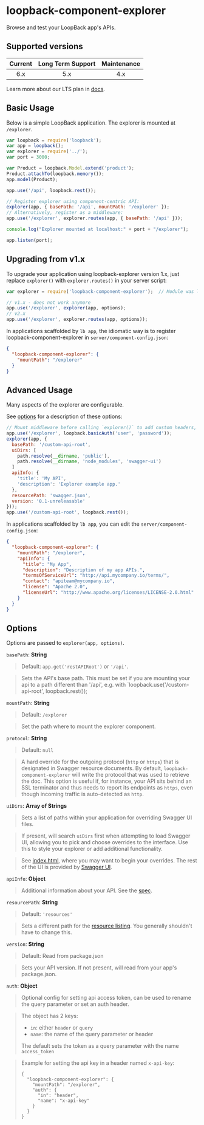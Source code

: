 # loopback-component-explorer

Browse and test your LoopBack app's APIs.

## Supported versions

Current|Long Term Support|Maintenance
:-:|:-:|:-:
6.x|5.x|4.x

Learn more about our LTS plan in [docs](http://loopback.io/doc/en/contrib/Long-term-support.html).

## Basic Usage

Below is a simple LoopBack application. The explorer is mounted at `/explorer`.

```js
var loopback = require('loopback');
var app = loopback();
var explorer = require('../');
var port = 3000;

var Product = loopback.Model.extend('product');
Product.attachTo(loopback.memory());
app.model(Product);

app.use('/api', loopback.rest());

// Register explorer using component-centric API:
explorer(app, { basePath: '/api', mountPath: '/explorer' });
// Alternatively, register as a middleware:
app.use('/explorer', explorer.routes(app, { basePath: '/api' }));

console.log("Explorer mounted at localhost:" + port + "/explorer");

app.listen(port);
```

## Upgrading from v1.x

To upgrade your application using loopback-explorer version 1.x, just replace
`explorer()` with `explorer.routes()` in your server script:

```js
var explorer = require('loopback-component-explorer');  // Module was loopback-explorer in v. 2.0.1 and earlier

// v1.x - does not work anymore
app.use('/explorer', explorer(app, options);
// v2.x
app.use('/explorer', explorer.routes(app, options));
```

In applications scaffolded by `lb app`, the idiomatic way is to register
loopback-component-explorer in `server/component-config.json`:

```json
{
  "loopback-component-explorer": {
    "mountPath": "/explorer"
  }
}
```

## Advanced Usage

Many aspects of the explorer are configurable.

See [options](#options) for a description of these options:

```js
// Mount middleware before calling `explorer()` to add custom headers, auth, etc.
app.use('/explorer', loopback.basicAuth('user', 'password'));
explorer(app, {
  basePath: '/custom-api-root',
  uiDirs: [
    path.resolve(__dirname, 'public'),
    path.resolve(__dirname, 'node_modules', 'swagger-ui')
  ]
  apiInfo: {
    'title': 'My API',
    'description': 'Explorer example app.'
  },
  resourcePath: 'swagger.json',
  version: '0.1-unreleasable'
}));
app.use('/custom-api-root', loopback.rest());
```
In applications scaffolded by `lb app`, you can edit the `server/component-config.json`:

```json
{
  "loopback-component-explorer": {
    "mountPath": "/explorer",
    "apiInfo": {
      "title": "My App",
      "description": "Description of my app APIs.",
      "termsOfServiceUrl": "http://api.mycompany.io/terms/",
      "contact": "apiteam@mycompany.io",
      "license": "Apache 2.0",
      "licenseUrl": "http://www.apache.org/licenses/LICENSE-2.0.html"
    }
  }
}
```

## Options

Options are passed to `explorer(app, options)`.

`basePath`: **String**

> Default: `app.get('restAPIRoot')` or  `'/api'`.

> Sets the API's base path. This must be set if you are mounting your api
> to a path different than '/api', e.g. with
> `loopback.use('/custom-api-root', loopback.rest());

`mountPath`: **String**

> Default: `/explorer`

> Set the path where to mount the explorer component.

`protocol`: **String**

> Default: `null`

> A hard override for the outgoing protocol (`http` or `https`) that is designated in Swagger
> resource documents. By default, `loopback-component-explorer` will write the protocol that was used to retrieve
> the doc. This option is useful if, for instance, your API sits behind an SSL terminator
> and thus needs to report its endpoints as `https`, even though incoming traffic is auto-detected
> as `http`.

`uiDirs`: **Array of Strings**

> Sets a list of paths within your application for overriding Swagger UI files.

> If present, will search `uiDirs` first when attempting to load Swagger UI,
> allowing you to pick and choose overrides to the interface. Use this to
> style your explorer or add additional functionality.

> See [index.html](public/index.html), where you may want to begin your overrides.
> The rest of the UI is provided by [Swagger UI](https://github.com/wordnik/swagger-ui).

`apiInfo`: **Object**

> Additional information about your API. See the
> [spec](https://github.com/wordnik/swagger-spec/blob/master/versions/1.2.md#513-info-object).

`resourcePath`: **String**

> Default: `'resources'`

> Sets a different path for the
> [resource listing](https://github.com/wordnik/swagger-spec/blob/master/versions/1.2.md#51-resource-listing).
> You generally shouldn't have to change this.

`version`: **String**

> Default: Read from package.json

> Sets your API version. If not present, will read from your app's package.json.

`auth`: **Object**

> Optional config for setting api access token, can be used to rename the query parameter or set an auth header.

> The object has 2 keys:
> - `in`: either `header` or `query`
> - `name`: the name of the query parameter or header
>
> The default sets the token as a query parameter with the name `access_token`

> Example for setting the api key in a header named `x-api-key`:
> ```
> {
>   "loopback-component-explorer": {
>     "mountPath": "/explorer",
>     "auth": {
>       "in": "header",
>       "name": "x-api-key"
>     }
>   }
> }
> ```
